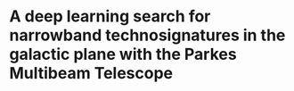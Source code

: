 # A deep learning search for narrowband technosignatures in the galactic plane with the Parkes Multibeam Telescope
